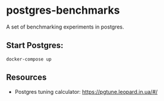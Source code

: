 # postgres-benchmarks
A set of benchmarking experiments in postgres.

## Start Postgres:
`docker-compose up`

## Resources
- Postgres tuning calculator: https://pgtune.leopard.in.ua/#/